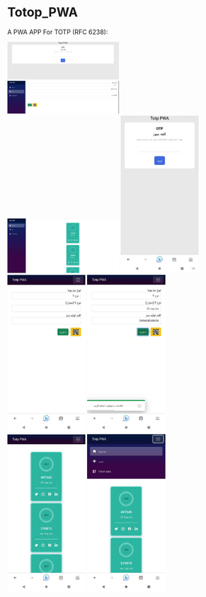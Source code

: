 # Totop_PWA
A PWA APP For TOTP (RFC 6238):  

<img src="https://raw.githubusercontent.com/AlirezaP/Totop_PWA/master/BlazorApp2/Client/wwwroot/Img/Demo/A.png" width="50%" height="50%">  

<img src="https://raw.githubusercontent.com/AlirezaP/Totop_PWA/master/BlazorApp2/Client/wwwroot/Img/Demo/B.png" width="50%" height="50%">  

<img src="https://raw.githubusercontent.com/AlirezaP/Totop_PWA/master/BlazorApp2/Client/wwwroot/Img/Demo/C.png" width="50%" height="50%">  

<img src="https://raw.githubusercontent.com/AlirezaP/Totop_PWA/master/BlazorApp2/Client/wwwroot/Img/Demo/D.png" width="35%" height="35%">  

<img src="https://raw.githubusercontent.com/AlirezaP/Totop_PWA/master/BlazorApp2/Client/wwwroot/Img/Demo/E.png" width="35%" height="35%">  

<img src="https://raw.githubusercontent.com/AlirezaP/Totop_PWA/master/BlazorApp2/Client/wwwroot/Img/Demo/F.png" width="35%" height="35%">  

<img src="https://raw.githubusercontent.com/AlirezaP/Totop_PWA/master/BlazorApp2/Client/wwwroot/Img/Demo/G.png" width="35%" height="35%">  

<img src="https://raw.githubusercontent.com/AlirezaP/Totop_PWA/master/BlazorApp2/Client/wwwroot/Img/Demo/H.png" width="35%" height="35%">  
